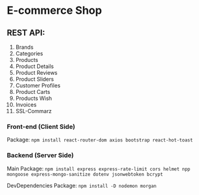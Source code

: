 # E-commerce Shop

## REST API:

1. Brands
1. Categories
1. Products
1. Product Details
1. Product Reviews
1. Product Sliders
1. Customer Profiles
1. Product Carts
1. Products Wish
1. Invoices
1. SSL-Commarz

### Front-end (Client Side)

Package: `npm install react-router-dom axios bootstrap react-hot-toast`

### Backend (Server Side)

Main Package: `npm install express express-rate-limit cors helmet npp mongoose express-mongo-sanitize dotenv jsonwebtoken bcrypt`

DevDependencies Package: `npm install -D nodemon morgan`
